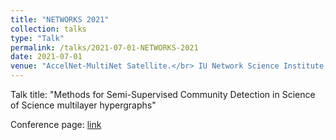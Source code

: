 ```yaml
---
title: "NETWORKS 2021"
collection: talks
type: "Talk"
permalink: /talks/2021-07-01-NETWORKS-2021
date: 2021-07-01
venue: "AccelNet-MultiNet Satellite.</br> IU Network Science Institute, Bloomington, USA. </br> Virtual conference."
---
```


Talk title: "Methods for Semi-Supervised Community Detection in Science of Science multilayer hypergraphs"

Conference page: [link](https://networks2021.net/)
